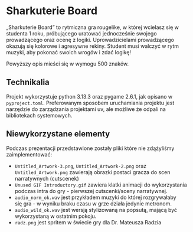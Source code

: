 # Sharkuterie Board
„Sharkuterie Board” to rytmiczna gra rougelike, w której wcielasz się w studenta 1 roku, próbującego uratować jednocześnie swojego prowadzącego oraz ocenę z logiki. Uprowadzicielami prowadzącego okazują się kolorowe i agresywne rekiny. Student musi walczyć w rytm muzyki, aby pokonać swoich wrogów i zdać logikę!

Powyższy opis mieści się w wymogu 500 znaków.

## Technikalia
Projekt wykorzystuje python 3.13.3 oraz pygame 2.6.1, jak opisano w `pyproject.toml`. Preferowanym sposobem uruchamiania projektu jest narzędzie do zarządzania projektami uv, ale możliwe że odpali na bibliotekach systemowych. 

## Niewykorzystane elementy
Podczas prezentacji przedstawione zostały pliki które nie zdążyliśmy zaimplementować:
* `Untitled_Artwork-3.png`, `Untitled_Artwork-2.png` oraz `Untitled_Artwork.png` zawierają obrazki postaci gracza do scen narratywnych (cutscenek)
* `Unused GIF Introductory.gif` zawiera klatki animacji do wykorzystania podczas intra do gry - pierwszej cutscenki/sceny narratywnej.
* `audio_norm_ok.wav` jest przykładem muzyki do której rozgrywałaby się gra - w wyniku braku czasu w grze działa jedynie metronom.
* `audio_wild_ok.wav` jest wersją stylizowaną na popsutą, mającą być wykorzystaną w ostatnim pokoju.
* `radz.png` jest spritem w świecie gry dla Dr. Mateusza Radzia
